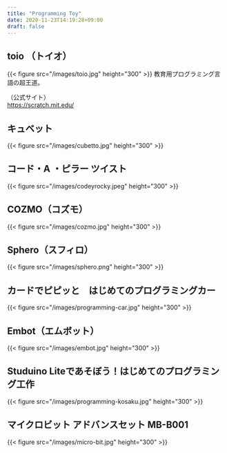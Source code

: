 ```yaml
---
title: "Programming Toy"
date: 2020-11-23T14:19:28+09:00
draft: false
---
```


## toio （トイオ）
{{< figure src="/images/toio.jpg" height="300" >}}
教育用プログラミング言語の超王道。  

 （公式サイト）  
  https://scratch.mit.edu/

## キュベット
{{< figure src="/images/cubetto.jpg" height="300" >}}

## コード・A ・ピラー ツイスト
{{< figure src="/images/codeyrocky.jpeg" height="300" >}}

## COZMO（コズモ）
{{< figure src="/images/cozmo.jpg" height="300" >}}

## Sphero（スフィロ）
{{< figure src="/images/sphero.png" height="300" >}}

## カードでピピッと　はじめてのプログラミングカー
{{< figure src="/images/programming-car.jpg" height="300" >}}

## Embot（エムボット）
{{< figure src="/images/embot.jpg" height="300" >}}

## Studuino Liteであそぼう！はじめてのプログラミング工作
{{< figure src="/images/programming-kosaku.jpg" height="300" >}}

## マイクロビット アドバンスセット MB-B001
{{< figure src="/images/micro-bit.jpg" height="300" >}}